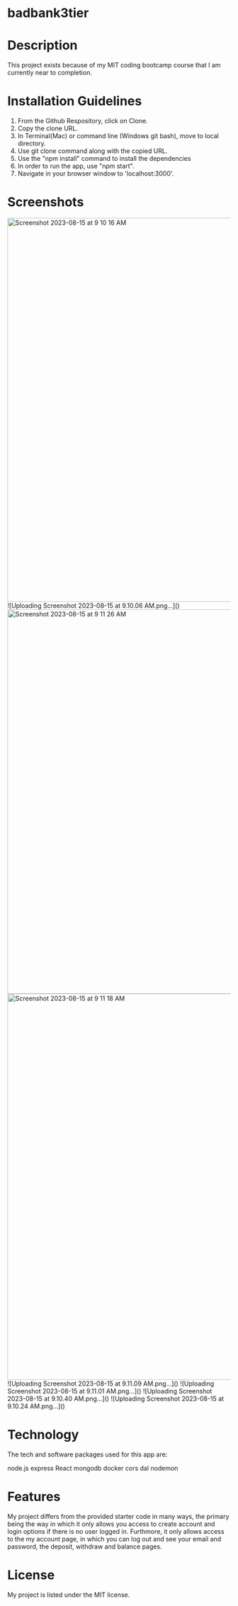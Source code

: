 # badbank3tier
# Description
This project exists because of my MIT coding bootcamp course that I am currently near to completion.

# Installation Guidelines
1. From the Github Respository, click on Clone.
2. Copy the clone URL.
3. In Terminal(Mac) or command line (Windows git bash), move to local directory.
4. Use git clone command along with the copied URL.
5. Use the "npm install" command to install the dependencies
6. In order to run the app, use "npm start".
7. Navigate in your browser window to 'localhost:3000'.

# Screenshots
<img width="867" alt="Screenshot 2023-08-15 at 9 10 16 AM" src="https://github.com/zacharyjohnkline/badbank3tier/assets/93987190/3c38ca41-eab2-4d14-84c8-11a5d28ff542">
![Uploading Screenshot 2023-08-15 at 9.10.06 AM.png…]()
<img width="868" alt="Screenshot 2023-08-15 at 9 11 26 AM" src="https://github.com/zacharyjohnkline/badbank3tier/assets/93987190/cddd1e9b-ba0e-479a-a1a8-cd402d592d86">
<img width="872" alt="Screenshot 2023-08-15 at 9 11 18 AM" src="https://github.com/zacharyjohnkline/badbank3tier/assets/93987190/13cc3333-b067-4995-838e-cb317c3866cd">
![Uploading Screenshot 2023-08-15 at 9.11.09 AM.png…]()
![Uploading Screenshot 2023-08-15 at 9.11.01 AM.png…]()
![Uploading Screenshot 2023-08-15 at 9.10.40 AM.png…]()
![Uploading Screenshot 2023-08-15 at 9.10.24 AM.png…]()

# Technology
The tech and software packages used for this app are:

node.js
express
React
mongodb
docker
cors
dal
nodemon

# Features
My project differs from the provided starter code in many ways, the primary being the way in which it only allows you access to create account and login options if there is no user logged in.  Furthmore, it only allows access to the my account page, in which you can log out and see your email and password, the deposit, withdraw and balance pages.

# License
My project is listed under the MIT license.


